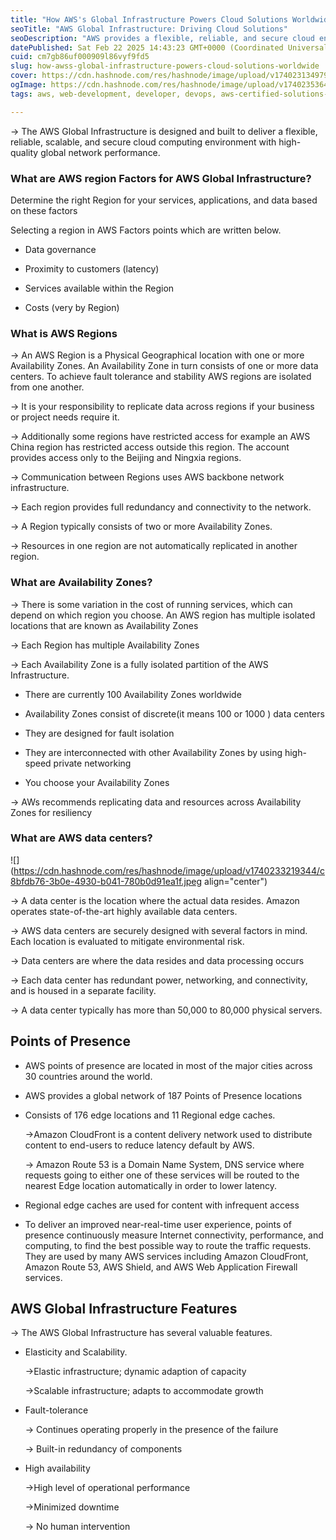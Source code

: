 ```yaml
---
title: "How AWS's Global Infrastructure Powers Cloud Solutions Worldwide"
seoTitle: "AWS Global Infrastructure: Driving Cloud Solutions"
seoDescription: "AWS provides a flexible, reliable, and secure cloud environment with optimal performance globally across regions and availability zones"
datePublished: Sat Feb 22 2025 14:43:23 GMT+0000 (Coordinated Universal Time)
cuid: cm7gb86uf000909l86vyf9fd5
slug: how-awss-global-infrastructure-powers-cloud-solutions-worldwide
cover: https://cdn.hashnode.com/res/hashnode/image/upload/v1740231349796/695e42b0-f484-404b-ae5c-89ef97ec8318.png
ogImage: https://cdn.hashnode.com/res/hashnode/image/upload/v1740235364398/dc4d9bbf-8385-4503-a476-32caddbec846.jpeg
tags: aws, web-development, developer, devops, aws-certified-solutions-architect-associate

---
```


→ The AWS Global Infrastructure is designed and built to deliver a flexible, reliable, scalable, and secure cloud computing environment with high-quality global network performance.

### What are AWS region Factors for AWS Global Infrastructure?

Determine the right Region for your services, applications, and data based on these factors

Selecting a region in AWS Factors points which are written below.

* Data governance
    
* Proximity to customers (latency)
    
* Services available within the Region
    
* Costs (very by Region)
    

### What is AWS Regions

→ An AWS Region is a Physical Geographical location with one or more Availability Zones. An Availability Zone in turn consists of one or more data centers. To achieve fault tolerance and stability AWS regions are isolated from one another.

→ It is your responsibility to replicate data across regions if your business or project needs require it.

→ Additionally some regions have restricted access for example an AWS China region has restricted access outside this region. The account provides access only to the Beijing and Ningxia regions.

→ Communication between Regions uses AWS backbone network infrastructure.

→ Each region provides full redundancy and connectivity to the network.

→ A Region typically consists of two or more Availability Zones.

→ Resources in one region are not automatically replicated in another region.

### What are Availability Zones?

→ There is some variation in the cost of running services, which can depend on which region you choose. An AWS region has multiple isolated locations that are known as Availability Zones

→ Each Region has multiple Availability Zones

→ Each Availability Zone is a fully isolated partition of the AWS Infrastructure.

* There are currently 100 Availability Zones worldwide
    
* Availability Zones consist of discrete(it means 100 or 1000 ) data centers
    
* They are designed for fault isolation
    
* They are interconnected with other Availability Zones by using high-speed private networking
    
* You choose your Availability Zones
    

→ AWs recommends replicating data and resources across Availability Zones for resiliency

### What are AWS data centers?

![](https://cdn.hashnode.com/res/hashnode/image/upload/v1740233219344/c8bfdb76-3b0e-4930-b041-780b0d91ea1f.jpeg align="center")

→ A data center is the location where the actual data resides. Amazon operates state-of-the-art highly available data centers.

→ AWS data centers are securely designed with several factors in mind. Each location is evaluated to mitigate environmental risk.

→ Data centers are where the data resides and data processing occurs

→ Each data center has redundant power, networking, and connectivity, and is housed in a separate facility.

→ A data center typically has more than 50,000 to 80,000 physical servers.

## Points of Presence

* AWS points of presence are located in most of the major cities across 30 countries around the world.
    
* AWS provides a global network of 187 Points of Presence locations
    
* Consists of 176 edge locations and 11 Regional edge caches.
    
    →Amazon CloudFront is a content delivery network used to distribute content to end-users to reduce latency default by AWS.
    
    → Amazon Route 53 is a Domain Name System, DNS service where requests going to either one of these services will be routed to the nearest Edge location automatically in order to lower latency.
    
* Regional edge caches are used for content with infrequent access
    
* To deliver an improved near-real-time user experience, points of presence continuously measure Internet connectivity, performance, and computing, to find the best possible way to route the traffic requests. They are used by many AWS services including Amazon CloudFront, Amazon Route 53, AWS Shield, and AWS Web Application Firewall services.
    

## AWS Global Infrastructure Features

→ The AWS Global Infrastructure has several valuable features.

* Elasticity and Scalability.
    
    →Elastic infrastructure; dynamic adaption of capacity
    
    →Scalable infrastructure; adapts to accommodate growth
    
* Fault-tolerance
    
    → Continues operating properly in the presence of the failure
    
    → Built-in redundancy of components
    
* High availability
    
    →High level of operational performance
    
    →Minimized downtime
    
    → No human intervention